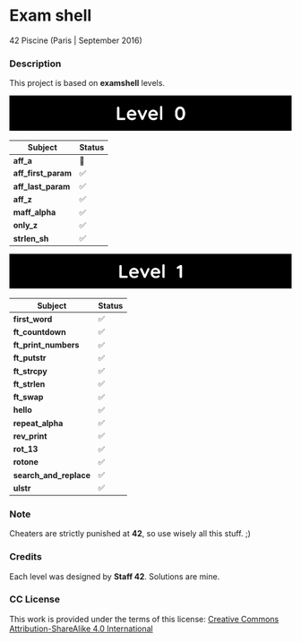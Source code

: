 # **Exam shell**

42 Piscine (Paris | September 2016)

### **Description**

This project is based on **examshell** levels.

![Level 0](images/level_0.png)

| Subject             |        Status       |
|---------------------|---------------------|
| **aff_a**           | :red_circle:        |
| **aff_first_param** | :white_check_mark:  |
| **aff_last_param**  | :white_check_mark:  |
| **aff_z**           | :white_check_mark:  |
| **maff_alpha**      | :white_check_mark:  |
| **only_z**          | :white_check_mark:  |
| **strlen_sh**       | :white_check_mark:  |

![Level 1](images/level_1.png)

| Subject                |        Status       |
|------------------------|---------------------|
| **first_word**         | :white_check_mark:  |
| **ft_countdown**       | :white_check_mark:  |
| **ft_print_numbers**   | :white_check_mark:  |
| **ft_putstr**          | :white_check_mark:  |
| **ft_strcpy**          | :white_check_mark:  |
| **ft_strlen**          | :white_check_mark:  |
| **ft_swap**            | :white_check_mark:  |
| **hello**              | :white_check_mark:  |
| **repeat_alpha**       | :white_check_mark:  |
| **rev_print**          | :white_check_mark:  |
| **rot_13**             | :white_check_mark:  |
| **rotone**             | :white_check_mark:  |
| **search_and_replace** | :white_check_mark:  |
| **ulstr**              | :white_check_mark:  |


### **Note**

Cheaters are strictly punished at **42**, so use wisely all this stuff. ;)

### **Credits**

Each level was designed by **Staff 42**. Solutions are mine.

### **CC License**

This work is provided under the terms of this license: [Creative Commons Attribution-ShareAlike 4.0 International](https://creativecommons.org/licenses/by-sa/4.0/)
